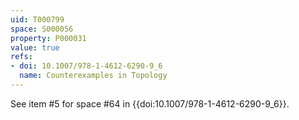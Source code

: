 ```yaml
---
uid: T000799
space: S000056
property: P000031
value: true
refs:
- doi: 10.1007/978-1-4612-6290-9_6
  name: Counterexamples in Topology
---
```


See item #5 for space #64 in {{doi:10.1007/978-1-4612-6290-9_6}}.
